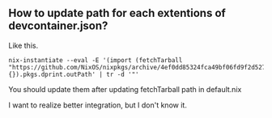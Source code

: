 ## How to update path for each extentions of devcontainer.json?

Like this.

```console
nix-instantiate --eval -E '(import (fetchTarball "https://github.com/NixOS/nixpkgs/archive/4ef0dd85324fca49bf06fd9f2d52711503b1128c.tar.gz") {}).pkgs.dprint.outPath' | tr -d '"'
```

You should update them after updating fetchTarball path in default.nix

I want to realize better integration, but I don't know it.
